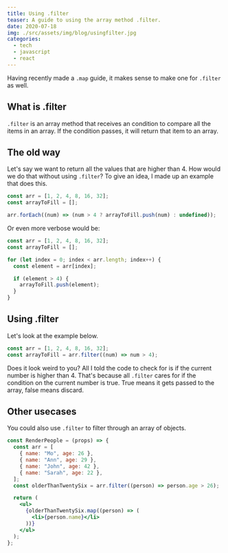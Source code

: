 ```yaml
---
title: Using .filter
teaser: A guide to using the array method .filter.
date: 2020-07-18
img: ./src/assets/img/blog/usingfilter.jpg
categories:
  - tech
  - javascript
  - react
---
```


Having recently made a `.map` guide, it makes sense to make one for `.filter` as well.

## What is .filter

`.filter` is an array method that receives an condition to compare all the items in
an array. If the condition passes, it will return that item to an array.

## The old way

Let's say we want to return all the values that are higher than 4. How would we do that
without using `.filter`? To give an idea, I made up an example that does this.

```js
const arr = [1, 2, 4, 8, 16, 32];
const arrayToFill = [];

arr.forEach((num) => (num > 4 ? arrayToFill.push(num) : undefined));
```

Or even more verbose would be:

```js
const arr = [1, 2, 4, 8, 16, 32];
const arrayToFill = [];

for (let index = 0; index < arr.length; index++) {
  const element = arr[index];

  if (element > 4) {
    arrayToFill.push(element);
  }
}
```

## Using .filter

Let's look at the example below.

```js
const arr = [1, 2, 4, 8, 16, 32];
const arrayToFill = arr.filter((num) => num > 4);
```

Does it look weird to you? All I told the code to check for is if the current number is higher than 4. That's because all `.filter` cares for if the condition on the current number is true. True means it gets passed to the array, false means discard.

## Other usecases

You could also use `.filter` to filter through an array of objects.

```jsx
const RenderPeople = (props) => {
  const arr = [
    { name: "Mo", age: 26 },
    { name: "Ann", age: 29 },
    { name: "John", age: 42 },
    { name: "Sarah", age: 22 },
  ];
  const olderThanTwentySix = arr.filter((person) => person.age > 26);

  return (
    <ul>
      {olderThanTwentySix.map((person) => (
        <li>{person.name}</li>
      ))}
    </ul>
  );
};
```
